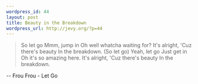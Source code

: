 ```yaml
--- 
wordpress_id: 44
layout: post
title: Beauty in the Breakdown
wordpress_url: http://jevy.org/?p=44
---
```

<blockquote>So let go
Mmm, jump in
Oh well whatcha waiting for?
It's alright,
'Cuz there's beauty
In the breakdown.
(So let go)
Yeah, let go
Just get in
Oh it's so amazing here.
It's alright,
'Cuz there's beauty
In the breakdown.</blockquote>
-- Frou Frou - Let Go

